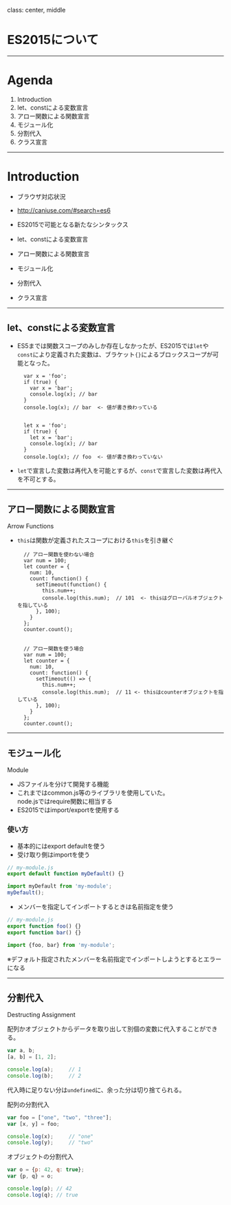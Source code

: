 class: center, middle

# ES2015について

---

# Agenda

1. Introduction
1. let、constによる変数宣言
1. アロー関数による関数宣言
1. モジュール化
1. 分割代入
1. クラス宣言

---

# Introduction

- ブラウザ対応状況
 - http://caniuse.com/#search=es6


- ES2015で可能となる新たなシンタックス
 - let、constによる変数宣言
 - アロー関数による関数宣言
 - モジュール化
 - 分割代入
 - クラス宣言


---

## let、constによる変数宣言

- ES5までは関数スコープのみしか存在しなかったが、ES2015では`let`や`const`により定義された変数は、ブラケット`{}`によるブロックスコープが可能となった。


        var x = 'foo';
        if (true) {
          var x = 'bar';
          console.log(x); // bar
        }
        console.log(x); // bar  <- 値が書き換わっている


        let x = 'foo';
        if (true) {
          let x = 'bar';
          console.log(x); // bar
        }
        console.log(x); // foo  <- 値が書き換わっていない

- `let`で宣言した変数は再代入を可能とするが、`const`で宣言した変数は再代入を不可とする。

---

## アロー関数による関数宣言
Arrow Functions

- `this`は関数が定義されたスコープにおける`this`を引き継ぐ


        // アロー関数を使わない場合
        var num = 100;
        let counter = {
          num: 10,
          count: function() {
            setTimeout(function() {
              this.num++;
              console.log(this.num);  // 101  <- thisはグローバルオブジェクトを指している
            }, 100);
          }
        };
        counter.count();


        // アロー関数を使う場合
        var num = 100;
        let counter = {
          num: 10,
          count: function() {
            setTimeout(() => {
              this.num++;
              console.log(this.num);  // 11 <- thisはcounterオブジェクトを指している
            }, 100);
          }
        };
        counter.count();

---

## モジュール化
Module

- JSファイルを分けて開発する機能
- これまではcommon.js等のライブラリを使用していた。  
node.jsではrequire関数に相当する
- ES2015ではimport/exportを使用する

### 使い方  

- 基本的にはexport defaultを使う
- 受け取り側はimportを使う

```javascript
// my-module.js
export default function myDefault() {}
```

```javascript
import myDefault from 'my-module';
myDefault();
```

- メンバーを指定してインポートするときは名前指定を使う

```javascript
// my-module.js
export function foo() {}
export function bar() {}
```

```javascript
import {foo, bar} from 'my-module';
```

※デフォルト指定されたメンバーを名前指定でインポートしようとするとエラーになる

---

## 分割代入
Destructing Assignment

配列かオブジェクトからデータを取り出して別個の変数に代入することができる。

```javascript
var a, b;
[a, b] = [1, 2];

console.log(a);     // 1
console.log(b);     // 2
```

代入時に足りない分は`undefined`に、余った分は切り捨てられる。

配列の分割代入

```javascript
var foo = ["one", "two", "three"];
var [x, y] = foo;

console.log(x);     // "one"
console.log(y);     // "two"
```

オブジェクトの分割代入

```javascript
var o = {p: 42, q: true};
var {p, q} = o;

console.log(p); // 42
console.log(q); // true
```
